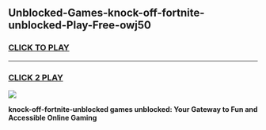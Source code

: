 
## Unblocked-Games-knock-off-fortnite-unblocked-Play-Free-owj50
<h3>
<a href="https://premium76.site?title=knock-off-fortnite-unblocked&ref=20M">CLICK TO PLAY</a></h3>
<hr>

<h3>
<a href="https://premium76.site?title=knock-off-fortnite-unblocked&ref=20M">CLICK 2 PLAY</a>
  
</h3>

<a href="https://premium76.site?title=knock-off-fortnite-unblocked&ref=19M"><img src="https://clearcache.store/games.png"></a>


**knock-off-fortnite-unblocked games unblocked: Your Gateway to Fun and Accessible Online Gaming**

